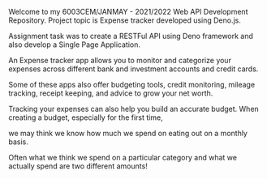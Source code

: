 Welcome to my 6003CEM/JANMAY - 2021/2022 Web API Development Repository. Project topic is Expense tracker developed using Deno.js.

Assignment task was to create a RESTFul API using Deno framework and also develop a Single Page Application.

An Expense tracker app allows you to monitor and categorize your expenses across different bank and investment accounts and credit cards.

Some of these apps also offer budgeting tools, credit monitoring, mileage tracking, receipt keeping, and advice to grow your net worth.





Tracking your expenses can also help you build an accurate budget.  When creating a budget, especially for the first time,

we may think we know how much we spend on eating out on a monthly basis.

Often what we think we spend on a particular category and what we actually spend are two different amounts!